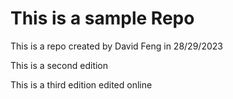# This is a sample Repo

This is a repo created by David Feng in 28/29/2023

This is a second edition

This is a third edition edited online

